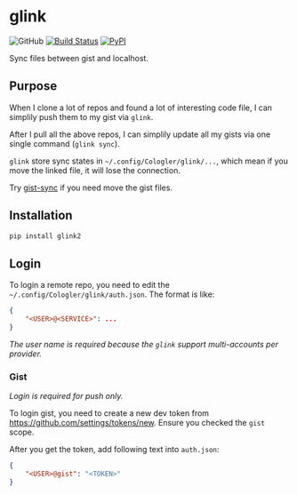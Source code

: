 # glink

![GitHub](https://img.shields.io/github/license/Cologler/glink-python.svg)
[![Build Status](https://travis-ci.com/Cologler/glink-python.svg?branch=main)](https://travis-ci.com/Cologler/glink-python)
[![PyPI](https://img.shields.io/pypi/v/glink2.svg)](https://pypi.org/project/glink2/)

Sync files between gist and localhost.

## Purpose

When I clone a lot of repos and found a lot of interesting code file,
I can simplily push them to my gist via `glink`.

After I pull all the above repos,
I can simplily update all my gists via one single command (`glink sync`).

`glink` store sync states in `~/.config/Cologler/glink/...`,
which mean if you move the linked file,
it will lose the connection.

Try [gist-sync](https://github.com/Cologler/gist-sync-python) if you need move the gist files.

## Installation

``` bash
pip install glink2
```

## Login

To login a remote repo, you need to edit the `~/.config/Cologler/glink/auth.json`.
The format is like:

``` json
{
    "<USER>@<SERVICE>": ...
}
```

*The user name is required because the `glink` support multi-accounts per provider.*

### Gist

*Login is required for push only.*

To login gist, you need to create a new dev token from https://github.com/settings/tokens/new.
Ensure you checked the `gist` scope.

After you get the token, add following text into `auth.json`:

``` json
{
    "<USER>@gist": "<TOKEN>"
}
```

